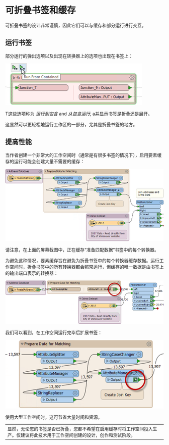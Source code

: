 # 可折叠书签和缓存

可折叠书签的设计非常谨慎，因此它们可以与缓存和部分运行进行交互。

## 运行书签

部分运行的弹出选项以及出现在转换器上的选项也出现在书签上：

![](../.gitbook/assets/img3.011.runfromcontained.png)

T这些选项称为 _运行到包含_ and _从包含运行_, a并显示书签是折叠还是展开。

这显然可以更轻松地运行工作区的一部分，尤其是折叠书签的地方。

## 提高性能

当作者创建一个非常大的工作空间时（通常是有很多书签的情况下），启用要素缓存的运行可能会创建大量不需要的缓存：

![](../.gitbook/assets/img3.012.cachinginbookmark.png)

请注意，在上面的屏幕截图中，正在缓存“准备匹配数据”书签中的每个转换器。

为避免这种情况，要素缓存旨在避免为折叠书签中的每个转换器缓存数据。运行工作空间时，折叠书签中的所有转换器都会照常运行，但缓存的唯一数据是由书签上的输出端口表示的转换器：

![](../.gitbook/assets/img3.013.cachingonbookmark.png)

我们可以看到，在工作空间运行完毕后扩展书签：

![](../.gitbook/assets/img3.014.nocachinginbookmark.png)

使用大型工作空间时，这可节省大量时间和资源。

|  |
| :--- |
|  显然，无论您的书签是否已折叠，您都不希望在启用缓存时将工作空间投入生产。仅建议将此技术用于工作空间创建的设计，创作和测试阶段。 |

